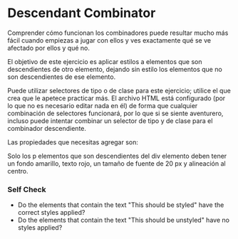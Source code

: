# Descendant Combinator
Comprender cómo funcionan los combinadores puede resultar mucho más fácil cuando empiezas a jugar con ellos y ves exactamente qué se ve afectado por ellos y qué no.

El objetivo de este ejercicio es aplicar estilos a elementos que son descendientes de otro elemento, dejando sin estilo los elementos que no son descendientes de ese elemento.

Puede utilizar selectores de tipo o de clase para este ejercicio; utilice el que crea que le apetece practicar más. El archivo HTML está configurado (por lo que no es necesario editar nada en él) de forma que cualquier combinación de selectores funcionará, por lo que si se siente aventurero, incluso puede intentar combinar un selector de tipo y de clase para el combinador descendiente.

Las propiedades que necesitas agregar son:

Solo los p elementos que son descendientes del div elemento deben tener un fondo amarillo, texto rojo, un tamaño de fuente de 20 px y alineación al centro.


### Self Check
- Do the elements that contain the text "This should be styled" have the correct styles applied?
- Do the elements that contain the text "This should be unstyled" have no styles applied?

